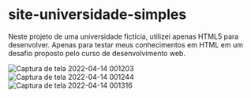 # site-universidade-simples

Neste projeto de uma universidade fictícia, utilizei apenas HTML5 para desenvolver. Apenas para testar meus conhecimentos em HTML em um desafio proposto pelo curso de desenvolvimento web.

![Captura de tela 2022-04-14 001203](https://user-images.githubusercontent.com/98609056/163306411-0c539229-67ea-4892-829f-08bdc7f9f296.png)
![Captura de tela 2022-04-14 001244](https://user-images.githubusercontent.com/98609056/163306878-040b1bbe-baae-4f1d-b2be-6dc216e4af74.png)
![Captura de tela 2022-04-14 001316](https://user-images.githubusercontent.com/98609056/163306959-79ffe957-cf60-4ef9-be0f-5172d0c65cf8.png)
